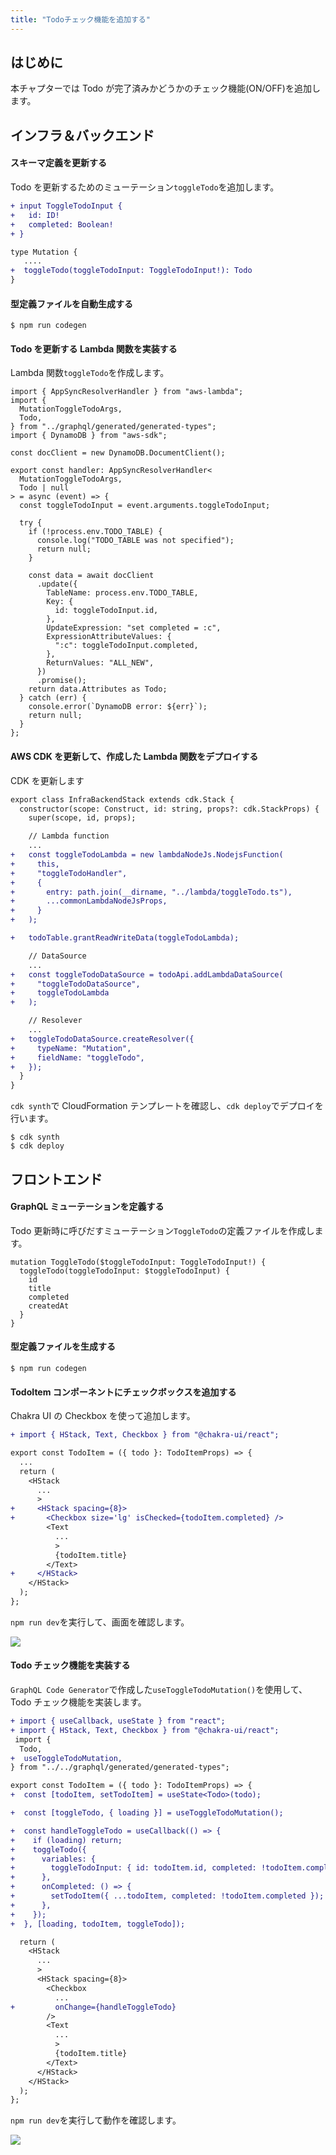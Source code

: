 ```yaml
---
title: "Todoチェック機能を追加する"
---
```


## はじめに

本チャプターでは Todo が完了済みかどうかのチェック機能(ON/OFF)を追加します。

## インフラ＆バックエンド

#### スキーマ定義を更新する

Todo を更新するためのミューテーション`toggleTodo`を追加します。

```diff js: ./infra-backend/graphql/schema.graphql
+ input ToggleTodoInput {
+   id: ID!
+   completed: Boolean!
+ }

type Mutation {
   ....
+  toggleTodo(toggleTodoInput: ToggleTodoInput!): Todo
}
```

#### 型定義ファイルを自動生成する

```shell:./infra-backend
$ npm run codegen
```

#### Todo を更新する Lambda 関数を実装する

Lambda 関数`toggleTodo`を作成します。

```js: ./infra-backend/lambda/toggleTodo.ts
import { AppSyncResolverHandler } from "aws-lambda";
import {
  MutationToggleTodoArgs,
  Todo,
} from "../graphql/generated/generated-types";
import { DynamoDB } from "aws-sdk";

const docClient = new DynamoDB.DocumentClient();

export const handler: AppSyncResolverHandler<
  MutationToggleTodoArgs,
  Todo | null
> = async (event) => {
  const toggleTodoInput = event.arguments.toggleTodoInput;

  try {
    if (!process.env.TODO_TABLE) {
      console.log("TODO_TABLE was not specified");
      return null;
    }

    const data = await docClient
      .update({
        TableName: process.env.TODO_TABLE,
        Key: {
          id: toggleTodoInput.id,
        },
        UpdateExpression: "set completed = :c",
        ExpressionAttributeValues: {
          ":c": toggleTodoInput.completed,
        },
        ReturnValues: "ALL_NEW",
      })
      .promise();
    return data.Attributes as Todo;
  } catch (err) {
    console.error(`DynamoDB error: ${err}`);
    return null;
  }
};
```

#### AWS CDK を更新して、作成した Lambda 関数をデプロイする

CDK を更新します

```diff js: ./infra-backend/lib/infra-backend-stack.ts
export class InfraBackendStack extends cdk.Stack {
  constructor(scope: Construct, id: string, props?: cdk.StackProps) {
    super(scope, id, props);

    // Lambda function
    ...
+   const toggleTodoLambda = new lambdaNodeJs.NodejsFunction(
+     this,
+     "toggleTodoHandler",
+     {
+       entry: path.join(__dirname, "../lambda/toggleTodo.ts"),
+       ...commonLambdaNodeJsProps,
+     }
+   );

+   todoTable.grantReadWriteData(toggleTodoLambda);

    // DataSource
    ...
+   const toggleTodoDataSource = todoApi.addLambdaDataSource(
+     "toggleTodoDataSource",
+     toggleTodoLambda
+   );

    // Resolever
    ...
+   toggleTodoDataSource.createResolver({
+     typeName: "Mutation",
+     fieldName: "toggleTodo",
+   });
  }
}
```

`cdk synth`で CloudFormation テンプレートを確認し、`cdk deploy`でデプロイを行います。

```js:./infra-backend
$ cdk synth
$ cdk deploy
```

## フロントエンド

#### GraphQL ミューテーションを定義する

Todo 更新時に呼びだすミューテーション`ToggleTodo`の定義ファイルを作成します。

```js: ./frontend/graphql/ToggleTodo.graphql
mutation ToggleTodo($toggleTodoInput: ToggleTodoInput!) {
  toggleTodo(toggleTodoInput: $toggleTodoInput) {
    id
    title
    completed
    createdAt
  }
}
```

#### 型定義ファイルを生成する

```shell:./frontend
$ npm run codegen
```

#### TodoItem コンポーネントにチェックボックスを追加する

Chakra UI の Checkbox を使って追加します。

```diff js: ./frontend/components/Todo/TodoItem.tsx
+ import { HStack, Text, Checkbox } from "@chakra-ui/react";

export const TodoItem = ({ todo }: TodoItemProps) => {
  ...
  return (
    <HStack
      ...
      >
+     <HStack spacing={8}>
+       <Checkbox size='lg' isChecked={todoItem.completed} />
        <Text
          ...
          >
          {todoItem.title}
        </Text>
+     </HStack>
    </HStack>
  );
};
```

`npm run dev`を実行して、画面を確認します。

![](/images/todo-app-book/6-001.png)

#### Todo チェック機能を実装する

`GraphQL Code Generator`で作成した`useToggleTodoMutation()`を使用して、Todo チェック機能を実装します。

```diff js: ./frontend/components/Todo/TodoInput.tsx
+ import { useCallback, useState } from "react";
+ import { HStack, Text, Checkbox } from "@chakra-ui/react";
 import {
  Todo,
+  useToggleTodoMutation,
} from "../../graphql/generated/generated-types";

export const TodoItem = ({ todo }: TodoItemProps) => {
+  const [todoItem, setTodoItem] = useState<Todo>(todo);

+  const [toggleTodo, { loading }] = useToggleTodoMutation();

+  const handleToggleTodo = useCallback(() => {
+    if (loading) return;
+    toggleTodo({
+      variables: {
+        toggleTodoInput: { id: todoItem.id, completed: !todoItem.completed },
+      },
+      onCompleted: () => {
+        setTodoItem({ ...todoItem, completed: !todoItem.completed });
+      },
+    });
+  }, [loading, todoItem, toggleTodo]);

  return (
    <HStack
      ...
      >
      <HStack spacing={8}>
        <Checkbox
          ...
+         onChange={handleToggleTodo}
        />
        <Text
          ...
          >
          {todoItem.title}
        </Text>
      </HStack>
    </HStack>
  );
};
```

`npm run dev`を実行して動作を確認します。

![](/images/todo-app-book/6-002.gif)
